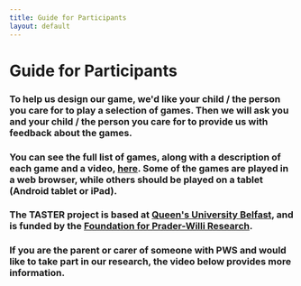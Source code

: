 ```yaml
---
title: Guide for Participants
layout: default
---
```

<div align="left">
<h1>Guide for Participants</h1>
<h3>To help us design our game, we'd like your child / the person you care for to play a selection of games. Then we will ask you and your child / the person you care for to provide us with feedback about the games.</h3>
<h3>You can see the full list of games, along with a description of each game and a video, <a href="{{site.url}}/games">here</a>. Some of the games are played in a web browser, while others should be played on a tablet (Android tablet or iPad).</h3>
<h3>The TASTER project is based at <a href="http://www.qub.ac.uk/schools/psy" target="_blank">Queen's University Belfast</a>, and is funded by the <a href="http://www.fpwr.org" target="_blank">Foundation for Prader-Willi Research</a>.</h3>
<h3>If you are the parent or carer of someone with PWS and would like to take part in our research, the video below provides more information.</h3>
</div>
